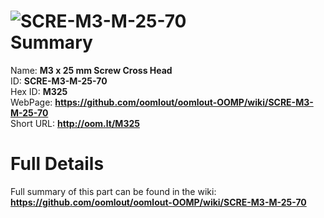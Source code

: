 
![SCRE-M3-M-25-70](https://github.com/oomlout/oomlout-OOMP/blob/master/parts/SCRE-M3-M-25-70/SCRE-M3-M-25-70_420.jpg)   
Summary
=================
  
Name: __M3 x 25 mm Screw Cross Head__    
ID: __SCRE-M3-M-25-70__   
Hex ID: __M325__   
WebPage: __https://github.com/oomlout/oomlout-OOMP/wiki/SCRE-M3-M-25-70__   
Short URL: __http://oom.lt/M325__   

Full Details
==========================
Full summary of this part can be found in the wiki:   
__https://github.com/oomlout/oomlout-OOMP/wiki/SCRE-M3-M-25-70__    

